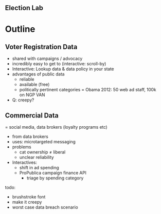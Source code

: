 ## Election Lab
# Outline

## Voter Registration Data
- shared with campaigns / advocacy
- incredibly easy to get to (interactive: scroll-by)
- Interactive: Lookup data & data policy in your state
- advantages of public data
	- reliable
	- available (free)
	- politically pertinent categories
	= Obama 2012: 50 web ad staff, 100k on NGP VAN
- Q: creepy?

## Commercial Data
= social media, data brokers (loyalty programs etc)
- from data brokers
- uses: microtargeted messaging
- problems
	- cat ownership ≠ liberal
	- unclear reliability
- Interactives:
	- shift in ad spending
	- ProPublica campaign finance API
		- triage by spending category


todo:
- brushstroke font
- make it creepy
- worst case data breach scenario

---

#Scratchpad

## So you registered to vote...
That's great! In  *New York*, you have to provide:
- your _date of birth_
- your _address_

## Public Voter Data
All states are required by law to make the data on voter registration sheets public.

Advantages: 
- _public_: The campaigns can get it easily
- _reliable_: As opposed to commercial data
